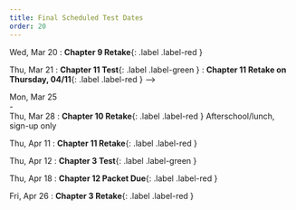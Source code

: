 ```yaml
---
title: Final Scheduled Test Dates
order: 20
---
```


Wed, Mar 20
: **Chapter 9 Retake**{: .label .label-red }

Thu, Mar 21
: **Chapter 11 Test**{: .label .label-green }
: **Chapter 11 Retake on Thursday, 04/11**{: .label .label-red } -->

Mon, Mar 25 <br>-<br> Thu, Mar 28
: **Chapter 10 Retake**{: .label .label-red } Afterschool/lunch, sign-up only

Thu, Apr 11
: **Chapter 11 Retake**{: .label .label-red }

Thu, Apr 12
: **Chapter 3 Test**{: .label .label-green }

Thu, Apr 18
: **Chapter 12 Packet Due**{: .label .label-red }

Fri, Apr 26
: **Chapter 3 Retake**{: .label .label-red }
